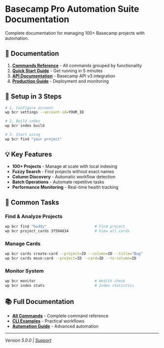 # Basecamp Pro Automation Suite Documentation

Complete documentation for managing 100+ Basecamp projects with automation.

## 📖 Documentation

1. **[Commands Reference](COMMANDS.md)** - All commands grouped by functionality
2. **[Quick Start Guide](getting-started/QUICK-START.md)** - Get running in 5 minutes
3. **[API Documentation](api/API-DOCUMENTATION.md)** - Basecamp API v3 integration
4. **[Production Guide](PRODUCTION-SUMMARY.md)** - Deployment and monitoring

## 🚀 Setup in 3 Steps

```bash
# 1. Configure account
wp bcr settings --account-id=YOUR_ID

# 2. Build index
wp bcr index build

# 3. Start using
wp bcr find "your project"
```

## 💡 Key Features

- **100+ Projects** - Manage at scale with local indexing
- **Fuzzy Search** - Find projects without exact names
- **Column Discovery** - Automatic workflow detection
- **Batch Operations** - Automate repetitive tasks
- **Performance Monitoring** - Real-time health tracking

## 🎯 Common Tasks

### Find & Analyze Projects
```bash
wp bcr find "buddy"                      # Find project
wp bcr project_cards 37594834            # View all cards
```

### Manage Cards
```bash
wp bcr cards create-card --project=ID --column=ID --title="Bug"
wp bcr cards move-card --project=ID --card=ID --to-column=ID
```

### Monitor System
```bash
wp bcr monitor                           # Health check
wp bcr index stats                       # Index statistics
```

## 📚 Full Documentation

- **[All Commands](COMMANDS.md)** - Complete command reference
- **[CLI Examples](cli/USAGE-EXAMPLES.md)** - Practical workflows
- **[Automation Guide](guides/AUTOMATION-GUIDE.md)** - Advanced automation

---

*Version 5.0.0 | [Support](https://wbcomdesigns.com)*